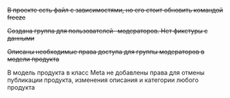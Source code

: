 ~~В проекте есть файл с зависимостями, но его стоит обновить командой freeze~~ 

~~Создана группа для пользователей- модераторов. Нет фикстуры с данными~~ 

~~Описаны необходимые права доступа для группы модераторов в модели продукта~~	

В модель продукта в класс Meta не добавлены права для отмены публикации продукта,
изменения описания и категории любого продукта